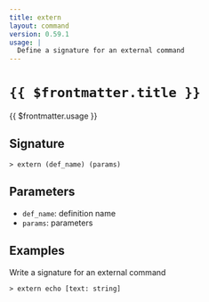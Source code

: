 ```yaml
---
title: extern
layout: command
version: 0.59.1
usage: |
  Define a signature for an external command
---
```


# `{{ $frontmatter.title }}`

<div style='white-space: pre-wrap;'>{{ $frontmatter.usage }}</div>

## Signature

```> extern (def_name) (params)```

## Parameters

 -  `def_name`: definition name
 -  `params`: parameters

## Examples

Write a signature for an external command
```shell
> extern echo [text: string]
```
